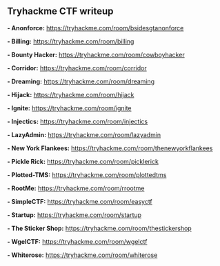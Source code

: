 ## Tryhackme CTF writeup

**- Anonforce:** https://tryhackme.com/room/bsidesgtanonforce

**- Billing:** https://tryhackme.com/room/billing

**- Bounty Hacker:** https://tryhackme.com/room/cowboyhacker

**- Corridor:** https://tryhackme.com/room/corridor

**- Dreaming:** https://tryhackme.com/room/dreaming

**- Hijack:** https://tryhackme.com/room/hijack

**- Ignite:** https://tryhackme.com/room/ignite

**- Injectics:** https://tryhackme.com/room/injectics

**- LazyAdmin:** https://tryhackme.com/room/lazyadmin

**- New York Flankees:** https://tryhackme.com/room/thenewyorkflankees

**- Pickle Rick:** https://tryhackme.com/room/picklerick

**- Plotted-TMS:** https://tryhackme.com/room/plottedtms

**- RootMe:** https://tryhackme.com/room/rrootme

**- SimpleCTF:** https://tryhackme.com/room/easyctf

**- Startup:** https://tryhackme.com/room/startup

**- The Sticker Shop:** https://tryhackme.com/room/thestickershop

**- WgelCTF:** https://tryhackme.com/room/wgelctf

**- Whiterose:** https://tryhackme.com/room/whiterose